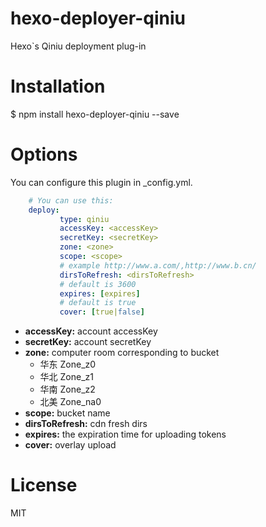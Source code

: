 # hexo-deployer-qiniu
Hexo`s Qiniu deployment plug-in
# Installation
$ npm install hexo-deployer-qiniu --save
# Options
You can configure this plugin in _config.yml.
``` yaml
    # You can use this:
    deploy:
           type: qiniu
           accessKey: <accessKey>
           secretKey: <secretKey>
           zone: <zone>
           scope: <scope>
           # example http://www.a.com/,http://www.b.cn/
           dirsToRefresh: <dirsToRefresh> 
           # default is 3600
           expires: [expires]
           # default is true
           cover: [true|false]
```
- **accessKey:** account  accessKey
- **secretKey:** account secretKey
- **zone:** computer room corresponding to bucket
    - 华东 Zone_z0
    - 华北 Zone_z1
    - 华南 Zone_z2
    - 北美 Zone_na0
- **scope:** bucket name
- **dirsToRefresh:** cdn fresh dirs
- **expires:** the expiration time for uploading tokens
- **cover:** overlay upload


# License
MIT

